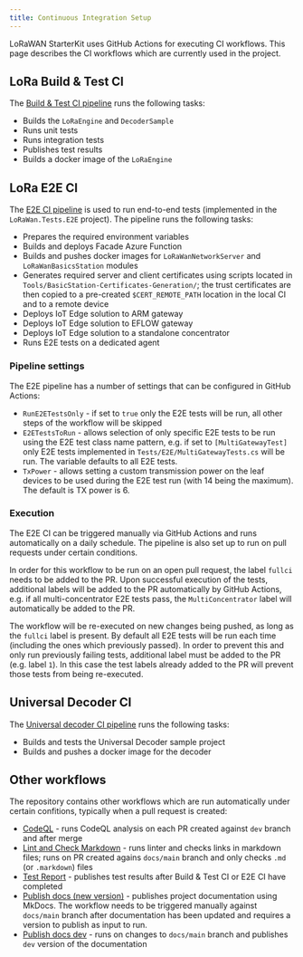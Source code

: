 ```yaml
---
title: Continuous Integration Setup
---
```


LoRaWAN StarterKit uses GitHub Actions for executing CI workflows. This page
describes the CI workflows which are currently used in the project.

## LoRa Build & Test CI

The [Build & Test CI pipeline][build-and-test-ci] runs the following tasks:

- Builds the `LoRaEngine` and `DecoderSample`
- Runs unit tests
- Runs integration tests
- Publishes test results
- Builds a docker image of the `LoRaEngine`

## LoRa E2E CI

The [E2E CI pipeline][e2e-ci] is used to run end-to-end tests (implemented in
the `LoRaWan.Tests.E2E` project). The pipeline runs the following tasks:

- Prepares the required environment variables
- Builds and deploys Facade Azure Function
- Builds and pushes docker images for `LoRaWanNetworkServer` and
  `LoRaWanBasicsStation` modules
- Generates required server and client certificates using scripts located in
  `Tools/BasicStation-Certificates-Generation/`; the trust certificates are then
  copied to a pre-created `$CERT_REMOTE_PATH` location in the local CI and to a
  remote device
- Deploys IoT Edge solution to ARM gateway
- Deploys IoT Edge solution to EFLOW gateway
- Deploys IoT Edge solution to a standalone concentrator
- Runs E2E tests on a dedicated agent

### Pipeline settings

The E2E pipeline has a number of settings that can be configured in GitHub
Actions:

- `RunE2ETestsOnly` - if set to `true` only the E2E tests will be run, all other
  steps of the workflow will be skipped
- `E2ETestsToRun` - allows selection of only specific E2E tests to be run using
  the E2E test class name pattern, e.g. if set to `[MultiGatewayTest]` only E2E
  tests implemented in `Tests/E2E/MultiGatewayTests.cs` will be run. The
  variable defaults to all E2E tests.
- `TxPower` - allows setting a custom transmission power on the leaf devices to
  be used during the E2E test run (with 14 being the maximum). The default is TX
  power is 6.

### Execution

The E2E CI can be triggered manually via GitHub Actions and runs automatically
on a daily schedule. The pipeline is also set up to run on pull requests under
certain conditions.

In order for this workflow to be run on an open pull request, the label `fullci`
needs to be added to the PR. Upon successful execution of the tests, additional
labels will be added to the PR automatically by GitHub Actions, e.g. if all
multi-concentrator E2E tests pass, the `MultiConcentrator` label will
automatically be added to the PR.

The workflow will be re-executed on new changes being pushed, as long as the
`fullci` label is present. By default all E2E tests will be run each time
(including the ones which previously passed). In order to prevent this and only
run previously failing tests, additional label must be added to the PR (e.g.
label `1`). In this case the test labels already added to the PR will prevent
those tests from being re-executed.

## Universal Decoder CI

The [Universal decoder CI pipeline][decoder-ci] runs the following tasks:

- Builds and tests the Universal Decoder sample project
- Builds and pushes a docker image for the decoder

## Other workflows

The repository contains other workflows which are run automatically under
certain confitions, typically when a pull request is created:

- [CodeQL][codeql] - runs CodeQL analysis on each PR created against `dev`
  branch and after merge
- [Lint and Check Markdown][lint-markdown] - runs linter and checks links in
  markdown files; runs on PR created agains `docs/main` branch and only checks
  `.md` (or `.markdown`) files
- [Test Report][test-report] - publishes test results after Build & Test CI or
  E2E CI have completed
- [Publish docs (new version)][publish-docs-new-version] - publishes project
  documentation using MkDocs. The workflow needs to be triggered manually
  against `docs/main` branch after documentation has been updated and requires a
  version to publish as input to run.
- [Publish docs dev][publish-docs-dev] - runs on changes to `docs/main` branch
  and publishes `dev` version of the documentation

[build-and-test-ci]:
https://github.com/Azure/iotedge-lorawan-starterkit/blob/dev/.github/workflows/ci.yaml
[e2e-ci]:
https://github.com/Azure/iotedge-lorawan-starterkit/blob/dev/.github/workflows/e2e-ci.yaml
[decoder-ci]:
https://github.com/Azure/iotedge-lorawan-starterkit/blob/dev/.github/workflows/universal_decoder_ci.yaml
[codeql]:
https://github.com/Azure/iotedge-lorawan-starterkit/blob/dev/.github/workflows/codeql-analysis.yml
[lint-markdown]:
https://github.com/Azure/iotedge-lorawan-starterkit/blob/442391dbdfe110e09e8448db7e9098de28403f34/.github/workflows/md-linter.yaml
[test-report]:
https://github.com/Azure/iotedge-lorawan-starterkit/blob/dev/.github/workflows/test_report.yaml
[publish-docs-new-version]:
https://github.com/Azure/iotedge-lorawan-starterkit/blob/docs/main/.github/workflows/publish-docs-new-version.yml
[publish-docs-dev]:
https://github.com/Azure/iotedge-lorawan-starterkit/blob/docs/main/.github/workflows/publish-docs-dev.yml
